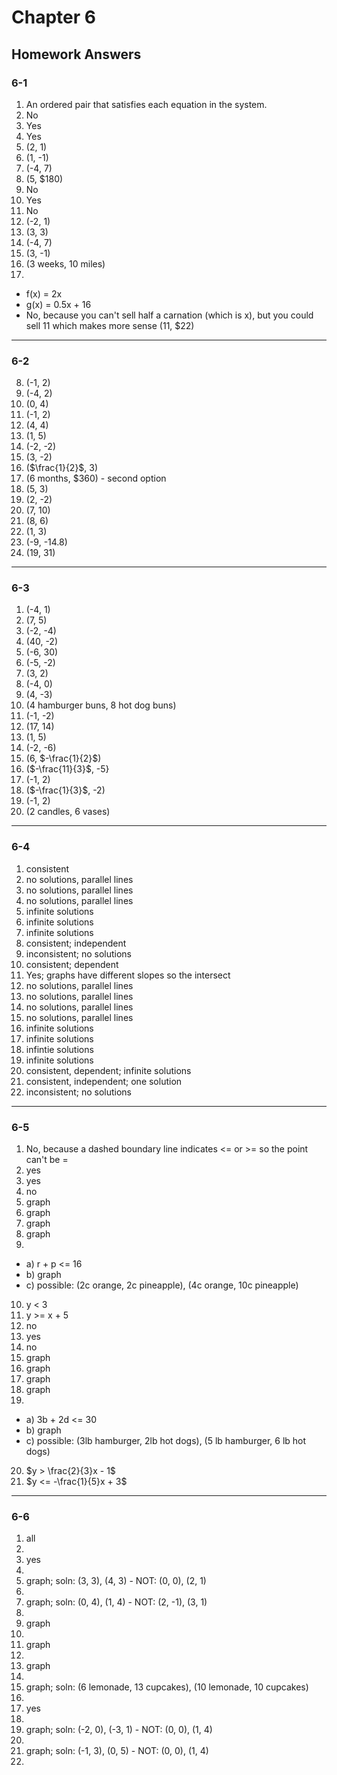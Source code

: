# Chapter 6

## Homework Answers

### 6-1

1. An ordered pair that satisfies each equation in the system.
2. No
3. Yes
4. Yes
5. (2, 1)
6. (1, -1)
7. (-4, 7)
8. (5, $180)
9. No
10. Yes
11. No
12. (-2, 1)
13. (3, 3)
14. (-4, 7)
15. (3, -1)
16. (3 weeks, 10 miles)
17. 
  - f(x) = 2x
  - g(x) = 0.5x + 16
  - No, because you can't sell half a carnation (which is x), but you could sell 11 which makes more sense (11, $22)

---

### 6-2

8. (-1, 2)
9. (-4, 2)
10. (0, 4)
11. (-1, 2)
12. (4, 4)
13. (1, 5)
14. (-2, -2)
15. (3, -2)
16. ($\frac{1}{2}$, 3)
17. (6 months, $360) - second option
18. (5, 3)
19. (2, -2)
20. (7, 10)
21. (8, 6)
22. (1, 3)
23. (-9, -14.8)
24. (19, 31)

---

### 6-3

1. (-4, 1)
2. (7, 5)
3. (-2, -4)
4. (40, -2)
5. (-6, 30)
6. (-5, -2)
7. (3, 2)
8. (-4, 0)
9. (4, -3)
10. (4 hamburger buns, 8 hot dog buns)
11. (-1, -2)
12. (17, 14)
13. (1, 5)
14. (-2, -6)
15. (6, $-\frac{1}{2}$)
16. ($-\frac{11}{3}$, -5}
17. (-1, 2)
18. ($-\frac{1}{3}$, -2)
19. (-1, 2)
20. (2 candles, 6 vases)
 
---

### 6-4

1. consistent
2. no solutions, parallel lines
3. no solutions, parallel lines
4. no solutions, parallel lines
5. infinite solutions
6. infinite solutions
7. infinite solutions
8. consistent; independent
9. inconsistent; no solutions
10. consistent; dependent
11. Yes; graphs have different slopes so the intersect
12. no solutions, parallel lines
13. no solutions, parallel lines
14. no solutions, parallel lines
15. no solutions, parallel lines
16. infinite solutions
17. infinite solutions
18. infintie solutions
19. infinite solutions
20. consistent, dependent; infinite solutions
21. consistent, independent; one solution
22. inconsistent; no solutions

---

### 6-5

1. No, because a dashed boundary line indicates <= or >= so the point can't be =
2. yes
3. yes
4. no
5. graph
6. graph
7. graph
8. graph
9. 
  - a) r + p <= 16
  - b) graph
  - c) possible: (2c orange, 2c pineapple), (4c orange, 10c pineapple)
10. y < 3
11. y >= x + 5
12. no
13. yes
14. no
15. graph
16. graph
17. graph
18. graph
19. 
  - a) 3b + 2d <= 30
  - b) graph
  - c) possible: (3lb hamburger, 2lb hot dogs), (5 lb hamburger, 6 lb hot dogs)
20. $y > \frac{2}{3}x - 1$
21. $y <= -\frac{1}{5}x + 3$

---

### 6-6

1. all
2. 
3. yes
4. 
5. graph; soln: (3, 3), (4, 3) - NOT: (0, 0), (2, 1)
6. 
7. graph; soln: (0, 4), (1, 4) - NOT: (2, -1), (3, 1)
8. 
9. graph
10. 
11. graph
12. 
13. graph
14. 
15. graph; soln: (6 lemonade, 13 cupcakes), (10 lemonade, 10 cupcakes)
16. 
17. yes
18. 
19. graph; soln: (-2, 0), (-3, 1) - NOT: (0, 0), (1, 4)
20. 
21. graph; soln: (-1, 3), (0, 5) - NOT: (0, 0), (1, 4)
22. 
